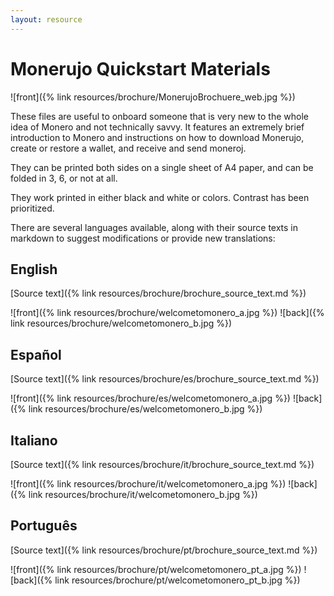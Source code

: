 ```yaml
---
layout: resource
---
```


# Monerujo Quickstart Materials

![front]({% link resources/brochure/MonerujoBrochuere_web.jpg %})

These files are useful to onboard someone that is very new to the whole idea of Monero and not technically savvy. It features an extremely brief introduction to Monero and instructions on how to download Monerujo, create or restore a wallet, and receive and send moneroj.

They can be printed both sides on a single sheet of A4 paper, and can be folded in 3, 6, or not at all.

They work printed in either black and white or colors. Contrast has been prioritized.

There are several languages available, along with their source texts in markdown to suggest modifications or provide new translations:

## English
[Source text]({% link resources/brochure/brochure_source_text.md %})

![front]({% link resources/brochure/welcometomonero_a.jpg %})
![back]({% link resources/brochure/welcometomonero_b.jpg %})

## Español
[Source text]({% link resources/brochure/es/brochure_source_text.md %})

![front]({% link resources/brochure/es/welcometomonero_a.jpg %})
![back]({% link resources/brochure/es/welcometomonero_b.jpg %})


## Italiano
[Source text]({% link resources/brochure/it/brochure_source_text.md %})

![front]({% link resources/brochure/it/welcometomonero_a.jpg %})
![back]({% link resources/brochure/it/welcometomonero_b.jpg %})


## Português
[Source text]({% link resources/brochure/pt/brochure_source_text.md %})

![front]({% link resources/brochure/pt/welcometomonero_pt_a.jpg %})
![back]({% link resources/brochure/pt/welcometomonero_pt_b.jpg %})
